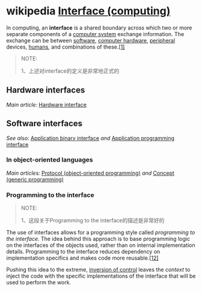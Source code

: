 # wikipedia [Interface (computing)](https://en.wikipedia.org/wiki/Interface_(computing))

In computing, an **interface** is a shared boundary across which two or more separate components of a [computer system](https://en.wikipedia.org/wiki/Computer_system) exchange information. The exchange can be between [software](https://en.wikipedia.org/wiki/Software), [computer hardware](https://en.wikipedia.org/wiki/Computer_hardware), [peripheral](https://en.wikipedia.org/wiki/Peripheral) devices, [humans](https://en.wikipedia.org/wiki/User_interface), and combinations of these.[[1\]](https://en.wikipedia.org/wiki/Interface_(computing)#cite_note-HookwayInterface14-1)

> NOTE: 
>
> 1、上述对interface的定义是非常地正式的

## Hardware interfaces

*Main article:* [Hardware interface](https://en.wikipedia.org/wiki/Hardware_interface)

## Software interfaces

*See also:* [Application binary interface](https://en.wikipedia.org/wiki/Application_binary_interface) *and* [Application programming interface](https://en.wikipedia.org/wiki/Application_programming_interface)

### In object-oriented languages

*Main articles:* [Protocol (object-oriented programming)](https://en.wikipedia.org/wiki/Protocol_(object-oriented_programming)) *and* [Concept (generic programming)](https://en.wikipedia.org/wiki/Concept_(generic_programming))



### Programming to the interface

> NOTE: 
>
> 1、这段关于Programming to the interface的描述是非常好的

The use of interfaces allows for a programming style called *programming to the interface*. The idea behind this approach is to base programming logic on the interfaces of the objects used, rather than on internal implementation details. Programming to the interface reduces dependency on implementation specifics and makes code more reusable.[[12\]](https://en.wikipedia.org/wiki/Interface_(computing)#cite_note-12)

Pushing this idea to the extreme, [inversion of control](https://en.wikipedia.org/wiki/Inversion_of_control) leaves the *context* to inject the code with the specific implementations of the interface that will be used to perform the work.


